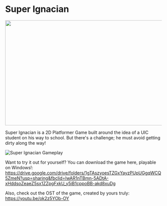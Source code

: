 # Super Ignacian
<!-- ![Super Ignacian Menu](https://i.imgur.com/TtDwY12.png width="400" height="790") -->
<img src="https://i.imgur.com/TtDwY12.png" width="600" height="338">

Super Ignacian is a 2D Platformer Game built around the idea of a UIC student on his way to school. But there's a challenge; he must avoid getting dirty along the way!

![Super Ignacian Gameplay](https://i.imgur.com/GYJGs19.gif)

Want to try it out for yourself? You can download the game here, playable on Windows!:
https://drive.google.com/drive/folders/1gTAszyoesTZGxYayzPUpUGgqWCQ5ZmeN?usp=sharing&fbclid=IwAR1nTBmn-5ADtA-xHddsoZeaeZ5sx1ZZpgFxkU_y5iB1cppoBB-akd8xuDg

Also, check out the OST of the game, created by yours truly:
https://youtu.be/ok2z5YOb-OY
